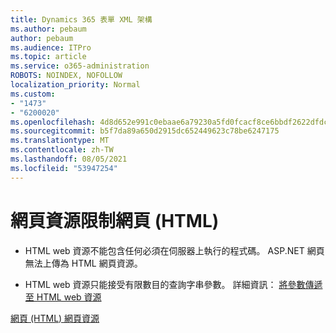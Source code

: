 ```yaml
---
title: Dynamics 365 表單 XML 架構
ms.author: pebaum
author: pebaum
ms.audience: ITPro
ms.topic: article
ms.service: o365-administration
ROBOTS: NOINDEX, NOFOLLOW
localization_priority: Normal
ms.custom:
- "1473"
- "6200020"
ms.openlocfilehash: 4d8d652e991c0ebaae6a79230a5fd0fcacf8ce6bbdf2622dfdcc448cc7e2353c
ms.sourcegitcommit: b5f7da89a650d2915dc652449623c78be6247175
ms.translationtype: MT
ms.contentlocale: zh-TW
ms.lasthandoff: 08/05/2021
ms.locfileid: "53947254"
---
```

# <a name="webpage-html-web-resources-limitations"></a>網頁資源限制網頁 (HTML) 

* HTML web 資源不能包含任何必須在伺服器上執行的程式碼。 ASP.NET 網頁無法上傳為 HTML 網頁資源。

* HTML web 資源只能接受有限數目的查詢字串參數。 詳細資訊： [將參數傳遞至 HTML web 資源](https://docs.microsoft.com/dynamics365/customer-engagement/developer/webpage-html-web-resources#BKMK_PassingParametersToWebResources)

[網頁 (HTML) 網頁資源](https://docs.microsoft.com/dynamics365/customer-engagement/developer/webpage-html-web-resources)
